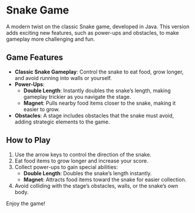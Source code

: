 # Snake Game

A modern twist on the classic Snake game, developed in Java. This version adds exciting new features, such as power-ups and obstacles, to make gameplay more challenging and fun.

## Game Features

- **Classic Snake Gameplay**: Control the snake to eat food, grow longer, and avoid running into walls or yourself.
- **Power-Ups**:
  - **Double Length**: Instantly doubles the snake’s length, making gameplay trickier as you navigate the stage.
  - **Magnet**: Pulls nearby food items closer to the snake, making it easier to grow.
- **Obstacles**: A stage includes obstacles that the snake must avoid, adding strategic elements to the game.

## How to Play

1. Use the arrow keys to control the direction of the snake.
2. Eat food items to grow longer and increase your score.
3. Collect power-ups to gain special abilities:
   - **Double Length**: Doubles the snake’s length instantly.
   - **Magnet**: Attracts food items toward the snake for easier collection.
4. Avoid colliding with the stage’s obstacles, walls, or the snake’s own body.

Enjoy the game!
